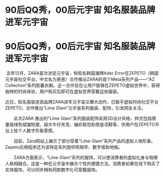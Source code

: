 # 90后QQ秀，00后元宇宙 知名服装品牌进军元宇宙


# 90后QQ秀，00后元宇宙 知名服装品牌进军元宇宙

​          去年12月，ZARA首次涉足元宇宙，和知名韩国潮牌Ader Error在ZEPETO（韩国元宇宙社交平台，中文名为崽崽）合作推出ZARA的首个Meta系列产品——“AZ Collection”系列胶囊衣橱。这一合作旨在让用户能够在ZEPETO虚拟世界中，获得独特的时尚体验，用户购买后即可在虚拟世界穿戴这些服装。



​        近日，知名服装连锁品牌ZARA进军元宇宙又曝大动作，已联手虚拟时尚社交平台ZEPETO，合作推出“Lime Glam”元宇宙系列服装、配饰，引发网友关注。





　　此次ZARA 推出的“Lime Glam”系列服装配饰采用3D设计风格，样式包括限量版绿色褶皱短裙、超大牛仔夹克、编织肩包和厚底凉鞋等，供用户在ZEPETO平台上给个人数字形象穿搭。





　　目前，Zara网站上展示了部分穿着“Lime Glam”系列产品的虚拟人物形象。Zepeto应用程序还为该特定系列提供照相亭、数字墙和地板。





　　ZARA方面表示，“Lime Glam”系列的服饰，可以使消费者的虚拟化身与物理人格相融合。这是一种在元宇宙中展示个性的便捷方法。消费者如果在线下购买了实体服饰，可以同步拥有同款数字化可穿戴服饰。
